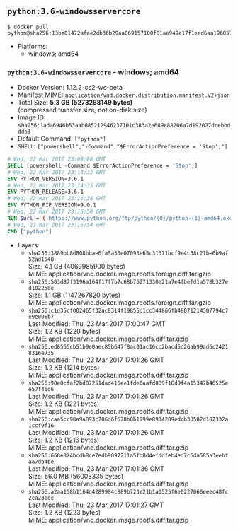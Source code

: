 ## `python:3.6-windowsservercore`

```console
$ docker pull python@sha256:13be01472afae2db36b29aa069157100f81ae949e17f1eed6aa196857dc9434a
```

-	Platforms:
	-	windows; amd64

### `python:3.6-windowsservercore` - windows; amd64

-	Docker Version: 1.12.2-cs2-ws-beta
-	Manifest MIME: `application/vnd.docker.distribution.manifest.v2+json`
-	Total Size: **5.3 GB (5273268149 bytes)**  
	(compressed transfer size, not on-disk size)
-	Image ID: `sha256:1ada6946b53aab085212946237101c383a2e689e88206a7d192027dcebbdddb3`
-	Default Command: `["python"]`
-	`SHELL`: `["powershell","-Command","$ErrorActionPreference = 'Stop';"]`

```dockerfile
# Wed, 22 Mar 2017 23:09:08 GMT
SHELL [powershell -Command $ErrorActionPreference = 'Stop';]
# Wed, 22 Mar 2017 23:14:32 GMT
ENV PYTHON_VERSION=3.6.1
# Wed, 22 Mar 2017 23:14:35 GMT
ENV PYTHON_RELEASE=3.6.1
# Wed, 22 Mar 2017 23:14:38 GMT
ENV PYTHON_PIP_VERSION=9.0.1
# Wed, 22 Mar 2017 23:16:50 GMT
RUN $url = ('https://www.python.org/ftp/python/{0}/python-{1}-amd64.exe' -f $env:PYTHON_RELEASE, $env:PYTHON_VERSION); 	Write-Host ('Downloading {0} ...' -f $url); 	(New-Object System.Net.WebClient).DownloadFile($url, 'python.exe'); 		Write-Host 'Installing ...'; 	Start-Process python.exe -Wait 		-ArgumentList @( 			'/quiet', 			'InstallAllUsers=1', 			'TargetDir=C:\Python', 			'PrependPath=1', 			'Shortcuts=0', 			'Include_doc=0', 			'Include_test=0' 		); 		$env:PATH = [Environment]::GetEnvironmentVariable('PATH', [EnvironmentVariableTarget]::Machine); 		Write-Host 'Verifying install ...'; 	Write-Host '  python --version'; python --version; 		Write-Host 'Removing ...'; 	Remove-Item python.exe -Force; 		$pipInstall = ('pip=={0}' -f $env:PYTHON_PIP_VERSION); 	Write-Host ('Installing {0} ...' -f $pipInstall); 	pip install --no-cache-dir --upgrade --force-reinstall $pipInstall; 		Write-Host 'Verifying pip install ...'; 	pip --version; 		Write-Host 'Complete.';
# Wed, 22 Mar 2017 23:16:54 GMT
CMD ["python"]
```

-	Layers:
	-	`sha256:3889bb8d808bbae6fa5a33e07093e65c31371bcf9e4c38c21be6b9af52ad1548`  
		Size: 4.1 GB (4069985900 bytes)  
		MIME: application/vnd.docker.image.rootfs.foreign.diff.tar.gzip
	-	`sha256:503d87f3196a164f17f7b7c68b76271330e21a7e4fbefd1a578b327ed102258e`  
		Size: 1.1 GB (1147267820 bytes)  
		MIME: application/vnd.docker.image.rootfs.foreign.diff.tar.gzip
	-	`sha256:c1d35cf002465f32ac8314f19855d1cc344866fb48071214307794c7e9e006b7`  
		Last Modified: Thu, 23 Mar 2017 17:00:47 GMT  
		Size: 1.2 KB (1220 bytes)  
		MIME: application/vnd.docker.image.rootfs.diff.tar.gzip
	-	`sha256:ed8565cb51b9e0aec85b647f8ac01ac16cc2bacd5d26ab99ad6c24218316e735`  
		Last Modified: Thu, 23 Mar 2017 17:01:26 GMT  
		Size: 1.2 KB (1214 bytes)  
		MIME: application/vnd.docker.image.rootfs.diff.tar.gzip
	-	`sha256:98e0cfaf2bd07251dad416ee1fde6aafd009f18d0f4a15347b46525ee57f45d6`  
		Last Modified: Thu, 23 Mar 2017 17:01:26 GMT  
		Size: 1.2 KB (1221 bytes)  
		MIME: application/vnd.docker.image.rootfs.diff.tar.gzip
	-	`sha256:caa5cc98a9a893c706d6f678b0b1999e8934209edcb30582d182332a1ccf9f16`  
		Last Modified: Thu, 23 Mar 2017 17:01:26 GMT  
		Size: 1.2 KB (1216 bytes)  
		MIME: application/vnd.docker.image.rootfs.diff.tar.gzip
	-	`sha256:660e824bcdb8ce7edb9097211a5fd8d4efddfeb4ed7c6da585a3eebfaa7db4be`  
		Last Modified: Thu, 23 Mar 2017 17:01:36 GMT  
		Size: 56.0 MB (56008335 bytes)  
		MIME: application/vnd.docker.image.rootfs.diff.tar.gzip
	-	`sha256:a2aa158b1164d4289984c889b723e21b1a0525f6e0227066eeec48fc2ca23eee`  
		Last Modified: Thu, 23 Mar 2017 17:01:27 GMT  
		Size: 1.2 KB (1223 bytes)  
		MIME: application/vnd.docker.image.rootfs.diff.tar.gzip
